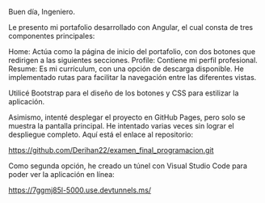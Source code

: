 Buen día, Ingeniero.

Le presento mi portafolio desarrollado con Angular, el cual consta de tres componentes principales:

Home: Actúa como la página de inicio del portafolio, con dos botones que redirigen a las siguientes secciones.
Profile: Contiene mi perfil profesional.
Resume: Es mi currículum, con una opción de descarga disponible.
He implementado rutas para facilitar la navegación entre las diferentes vistas.

Utilicé Bootstrap para el diseño de los botones y CSS para estilizar la aplicación.

Asimismo, intenté desplegar el proyecto en GitHub Pages, pero solo se muestra la pantalla principal. He intentado varias veces sin lograr el despliegue completo. Aquí está el enlace al repositorio:

https://github.com/Derihan22/examen_final_programacion.git

Como segunda opción, he creado un túnel con Visual Studio Code para poder ver la aplicación en línea:

https://7ggmj85l-5000.use.devtunnels.ms/
